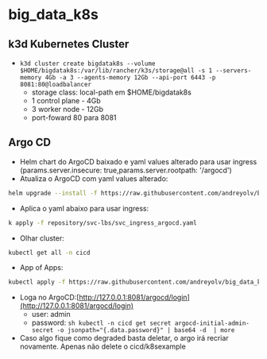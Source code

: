 # big_data_k8s

## k3d Kubernetes Cluster
- `k3d cluster create bigdatak8s --volume $HOME/bigdatak8s:/var/lib/rancher/k3s/storage@all -s 1 --servers-memory 4Gb -a 3 --agents-memory 12Gb --api-port 6443 -p 8081:80@loadbalancer`
  - storage class: local-path em $HOME/bigdatak8s
  - 1 control plane - 4Gb
  - 3 worker node - 12Gb
  - port-foward 80 para 8081

## Argo CD
- Helm chart do ArgoCD baixado e yaml values alterado para usar ingress (params.server.insecure: true,params.server.rootpath: '/argocd')
- Atualiza o ArgoCD com yaml values alterado:
```sh 
helm upgrade --install -f https://raw.githubusercontent.com/andreyolv/big_data_k8s/main/repository/helm-charts/argo-cd/values.yaml argocd argo/argo-cd --namespace cicd --debug --timeout 10m0s
```
- Aplica o yaml abaixo para usar ingress:
```sh 
k apply -f repository/svc-lbs/svc_ingress_argocd.yaml
```
- Olhar cluster:
```sh 
kubectl get all -n cicd
```
- App of Apps: 
```sh 
kubectl apply -f https://raw.githubusercontent.com/andreyolv/big_data_k8s/main/bigdatak8s.yaml
```
- Loga no ArgoCD:[http://127.0.0.1:8081/argocd/login](http://127.0.0.1:8081/argocd/login)
  - user: admin
  - password: ```sh kubectl -n cicd get secret argocd-initial-admin-secret -o jsonpath="{.data.password}" | base64 -d  | more```
- Caso algo fique como degraded basta deletar, o argo irá recriar novamente. Apenas não delete o cicd/k8sexample
